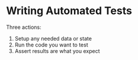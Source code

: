# Writing Automated Tests

Three actions:

1. Setup any needed data or state
2. Run the code you want to test
3. Assert results are what you expect
